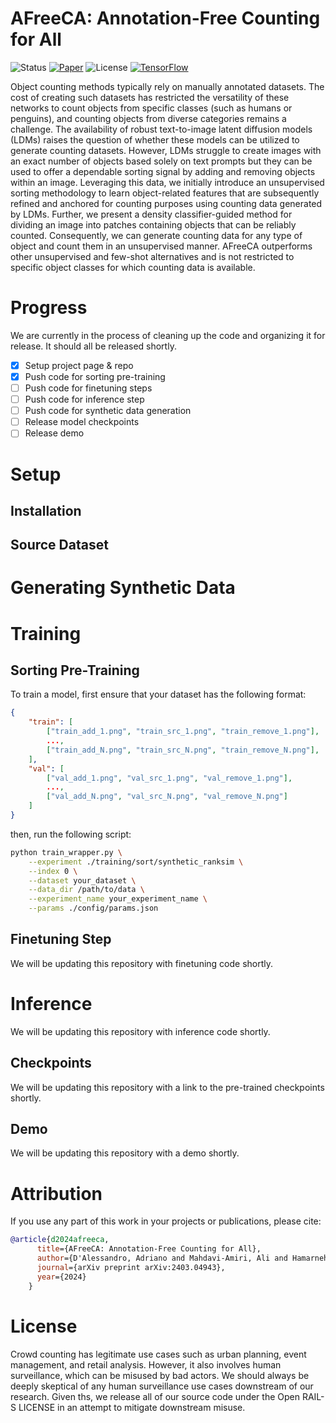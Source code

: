 # AFreeCA: Annotation-Free Counting for All
![Status](https://img.shields.io/badge/Accepted-ECCV_2024-008000.svg)
[![Paper](https://img.shields.io/badge/arXiv-2403.04943-b31b1b.svg)](https://arxiv.org/abs/2403.04943)
![License](https://img.shields.io/badge/License-AI_Pubs_Open_RAIL_S-blue.svg)
[![TensorFlow](https://img.shields.io/badge/TensorFlow-2.8-FF6F00.svg)](https://github.com/tensorflow/tensorflow/releases/tag/v2.8.0)

Object counting methods typically rely on manually annotated datasets. The cost of creating such datasets has restricted the versatility of these networks to count objects from specific classes (such as humans or penguins), and counting objects from diverse categories remains a challenge. The availability of robust text-to-image latent diffusion models (LDMs) raises the question of whether these models can be utilized to generate counting datasets. However, LDMs struggle to create images with an exact number of objects based solely on text prompts but they can be used to offer a dependable sorting signal by adding and removing objects within an image. Leveraging this data, we initially introduce an unsupervised sorting methodology to learn object-related features that are subsequently refined and anchored for counting purposes using counting data generated by LDMs. Further, we present a density classifier-guided method for dividing an image into patches containing objects that can be reliably counted. Consequently, we can generate counting data for any type of object and count them in an unsupervised manner. AFreeCA outperforms other unsupervised and few-shot alternatives and is not restricted to specific object classes for which counting data is available.

# Progress
We are currently in the process of cleaning up the code and organizing it for release. It should all be released shortly.

- [x] Setup project page & repo
- [x] Push code for sorting pre-training
- [ ] Push code for finetuning steps
- [ ] Push code for inference step
- [ ] Push code for synthetic data generation
- [ ] Release model checkpoints
- [ ] Release demo

# Setup

## Installation

## Source Dataset

# Generating Synthetic Data

# Training

## Sorting Pre-Training
To train a model, first ensure that your dataset has the following format:

```json
{
    "train": [
        ["train_add_1.png", "train_src_1.png", "train_remove_1.png"],
        ...,
        ["train_add_N.png", "train_src_N.png", "train_remove_N.png"],
    ],
    "val": [
        ["val_add_1.png", "val_src_1.png", "val_remove_1.png"],
        ...,
        ["val_add_N.png", "val_src_N.png", "val_remove_N.png"]
    ]
}
```

then, run the following script:

```bash
python train_wrapper.py \
    --experiment ./training/sort/synthetic_ranksim \
    --index 0 \
    --dataset your_dataset \
    --data_dir /path/to/data \
    --experiment_name your_experiment_name \
    --params ./config/params.json
```

## Finetuning Step

We will be updating this repository with finetuning code shortly.

# Inference

We will be updating this repository with inference code shortly.


## Checkpoints

We will be updating this repository with a link to the pre-trained checkpoints shortly.

## Demo

We will be updating this repository with a demo shortly.


# Attribution

If you use any part of this work in your projects or publications, please cite: 

``` bibtex
@article{d2024afreeca,
      title={AFreeCA: Annotation-Free Counting for All},
      author={D'Alessandro, Adriano and Mahdavi-Amiri, Ali and Hamarneh, Ghassan},
      journal={arXiv preprint arXiv:2403.04943},
      year={2024}
    }
```

# License

Crowd counting has legitimate use cases such as urban planning, event management, and retail analysis. However, it also involves human surveillance, which can be misused by bad actors. We should always be deeply skeptical of any human surveillance use cases downstream of our research. Given ths, we release all of our source code under the Open RAIL-S LICENSE in an attempt to mitigate downstream misuse.